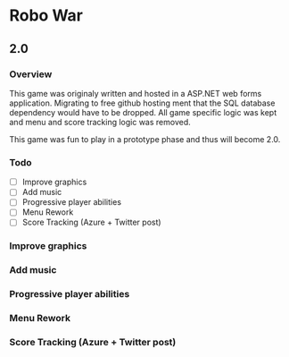 # Robo War
## 2.0

### Overview
This game was originaly written and hosted in a ASP.NET web forms application.
Migrating to free github hosting ment that the SQL database dependency would have to be dropped. All game specific logic was kept and menu and score tracking logic was removed.

This game was fun to play in a prototype phase and thus will become 2.0.


### Todo
- [ ] Improve graphics
- [ ] Add music
- [ ] Progressive player abilities
- [ ] Menu Rework
- [ ] Score Tracking (Azure + Twitter post)

### Improve graphics

### Add music

### Progressive player abilities

### Menu Rework

### Score Tracking (Azure + Twitter post)
